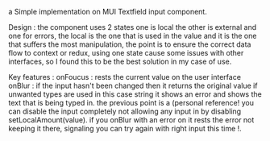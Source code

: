 a Simple implementation on MUI Textfield input component. 

Design : 
the component uses 2 states one is local the other is external and one for errors, the local is the one that is used in the value and it is the one that suffers the most manipulation, the point is to ensure the correct data flow to context or redux, using one state cause some issues with other interfaces, so I found this to be the best solution in my case of use. 

Key features : 
onFoucus : rests the current value on the user interface
onBlur :  if the input hasn't been changed then it returns the original value
 if unwanted types are used in this case string it shows an error and shows the text that is being typed in. 
the previous point is a (personal reference! you can disable the input completely not allowing any input in by disabling setLocalAmount(value).
if you onBlur with an error on it rests the error not keeping it there, signaling you can try again with right input this time !.
